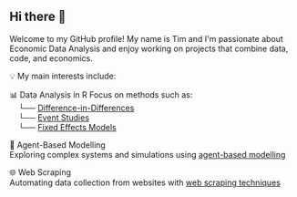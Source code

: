 ## Hi there 👋
Welcome to my GitHub profile! My name is Tim and I'm passionate about Economic Data Analysis and enjoy working on projects that combine data, code, and economics.

💡 My main interests include: 
   
📊 Data Analysis in R
Focus on methods such as:  
    └── [Difference-in-Differences](link.com)   
    └── [Event Studies](linkk.com)  
    └── [Fixed Effects Models](link.com)  

🧠 Agent-Based Modelling  
Exploring complex systems and simulations using [agent-based modelling](https://github.com/timbirkert/Agent-based-model---Higher-order-thinking/tree/main)   

🌐 Web Scraping  
Automating data collection from websites with [web scraping techniques](https://github.com/timbirkert/Weather_newsletter/tree/main)   
<!--
**timbirkert/timbirkert** is a ✨ _special_ ✨ repository because its `README.md` (this file) appears on your GitHub profile.

Here are some ideas to get you started:

- 🔭 I’m currently working on ...
- 🌱 I’m currently learning ...
- 👯 I’m looking to collaborate on ...
- 🤔 I’m looking for help with ...
- 💬 Ask me about ...
- 📫 How to reach me: ...
- 😄 Pronouns: ...
- ⚡ Fun fact: ...
-->
